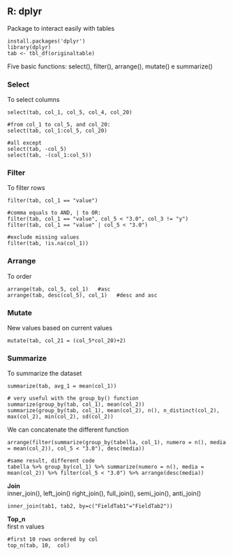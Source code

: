 ## R: dplyr

Package to interact easily with tables

```
install.packages('dplyr')
library(dplyr)
tab <- tbl_df(originaltable)
``` 
Five basic functions: select(), filter(), arrange(), mutate() e summarize()

### Select
To select columns
``` 
select(tab, col_1, col_5, col_4, col_20)

#from col_1 to col_5, and col_20:
select(tab, col_1:col_5, col_20)

#all except
select(tab, -col_5)
select(tab, -(col_1:col_5))
``` 

### Filter
To filter rows
``` 
filter(tab, col_1 == "value")

#comma equals to AND, | to OR:
filter(tab, col_1 == "value", col_5 < "3.0", col_3 != "y")
filter(tab, col_1 == "value" | col_5 < "3.0")

#exclude missing values
filter(tab, !is.na(col_1))
``` 

### Arrange
To order
``` 
arrange(tab, col_5, col_1)   #asc
arrange(tab, desc(col_5), col_1)   #desc and asc
``` 

### Mutate
New values based on current values
``` 
mutate(tab, col_21 = (col_5*col_20)+2)
``` 

### Summarize
To summarize the dataset
``` 
summarize(tab, avg_1 = mean(col_1))

# very useful with the group_by() function
summarize(group_by(tab, col_1), mean(col_2)) 
summarize(group_by(tab, col_1), mean(col_2), n(), n_distinct(col_2), max(col_2), min(col_2), sd(col_2))
``` 

We can concatenate the different function
``` 
arrange(filter(summarize(group_by(tabella, col_1), numero = n(), media = mean(col_2)), col_5 < "3.0"), desc(media))

#same result, different code
tabella %>% group_by(col_1) %>% summarize(numero = n(), media = mean(col_2)) %>% filter(col_5 < "3.0") %>% arrange(desc(media))
``` 

**Join**  
inner_join(), left_join() right_join(), full_join(), semi_join(), anti_join()
``` 
inner_join(tab1, tab2, by=c("FieldTab1"="FieldTab2"))
``` 

**Top_n**  
first n values
``` 
#first 10 rows ordered by col
top_n(tab, 10,  col)
``` 